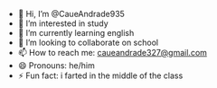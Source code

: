 - 👋 Hi, I’m @CaueAndrade935
- 👀 I’m interested in study
- 🌱 I’m currently learning english
- 💞️ I’m looking to collaborate on school
- 📫 How to reach me: caueandrade327@gmail.com
- 😄 Pronouns: he/him
- ⚡ Fun fact: i farted in the middle of the class

<!---
CaueAndrade935/CaueAndrade935 is a ✨ special ✨ repository because its `README.md` (this file) appears on your GitHub profile.
You can click the Preview link to take a look at your changes.
--->
